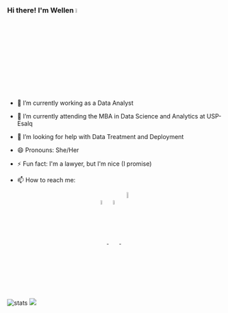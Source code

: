 ### Hi there! I'm Wellen <img src="https://raw.githubusercontent.com/kaueMarques/kaueMarques/master/hi.gif" width="5%">

- 🔭 I’m currently working as a Data Analyst

- 🌱 I’m currently attending the MBA in Data Science and Analytics at USP-Esalq

- 🤔 I’m looking for help with Data Treatment and Deployment

- 😄 Pronouns: She/Her

- ⚡ Fun fact: I'm a lawyer, but I'm nice (I promise)

- 📫 How to reach me:
<p align="center">
 <a href="https://linkedin.com/in/wellennery" target="_blank" rel="noopener noreferrer">
  <img align="center" src="https://www.svgrepo.com/show/57106/linkedin.svg"  width=5% alt="linkedin"/>
</a>
<a href="https://instagram.com/wellennery" target="_blank" rel="noopener noreferrer">
 <img align="center" src="https://www.freedomfcu.org/wp-content/uploads/2020/06/Instagram-icon.png" width=5% alt="instagram"/>
</a>
 <a href="mailto:wellen_nery@hotmail.com" target="_blank" rel="noopener noreferrer">
 <img align="center" src="https://icons.iconarchive.com/icons/fasticon/hand-draw-iphone/512/Mail-icon.png" width=6% alt="email"/>
</a>
</p>

<p align="center">
 
![stats](https://github-readme-stats.vercel.app/api?username=wellennery&show_icons=true&count_private=true&title_color=f7d745&text_color=b2d76c&icon_color=6562af&bg_color=00000000&hide=bg-color&hide_border=true)
 <img src="https://github-readme-stats.vercel.app/api/top-langs/?username=wellennery&&show_icons=true&count_private=true&title_color=f7d745&text_color=b2d76c&icon_color=6562af&bg_color=00000000&hide=bg-color&hide_border=true" />

</p>


<!--
**wellennery/wellennery** is a ✨ _special_ ✨ repository because its `README.md` (this file) appears on your GitHub profile.

Here are some ideas to get you started:

[![github-readme-twitter](https://github-readme-twitter.gazf.vercel.app/api?id=WellenneryTest)](https://github.com/gazf/github-readme-twitter)


<img width=500px src="https://github-readme-stats.vercel.app/api/top-langs/?username=wellennery&theme=tokyonight&layout=compact" alt="wellennery"/>
 

<img width="500em" src="https://github-readme-twitter-gazf.vercel.app/api?id=maykbrito&layout=wide&show_reply=off&show_retweet=off" />

### Olá Mundo! Eu sou a Vilmara Valdevino! 🖖🏻👩🏻‍💻

- 🔭 Hoje trabalho como Analista de Dados
- 🌱 Estudando Engenharia de Dados
- 😄 Pronomes: Ela/Dela

 <div>
  <a href="https://www.linkedin.com/in/vilmaravaldevino/">
  <img height="160em" src="https://github-readme-stats.vercel.app/api?username=VilmaraValdevino&show_icons=true&theme=dracula&include_all_commits=true&count_private=true"/>
  <img height="160em" src="https://github-readme-stats.vercel.app/api/top-langs/?username=VilmaraValdevino&layout=compact&langs_count=7&theme=dracula"/>
</div>
<div style="display: inline_block"><br> 
 <img align="center" alt="Vilmara-MsSqlServer" height="30" width="200" src="https://img.shields.io/badge/Microsoft_SQL_Server-CC2927?style=for-the-badge&logo=microsoft-sql-server&logoColor=white">
 <img align="center" alt="Vilmara-Oracle" height="100" width="110" src="https://github.com/devicons/devicon/blob/master/icons/oracle/oracle-original.svg">
 <img align="center" alt="Vilmara-Tableau" height="35" width="130" src="https://upload.wikimedia.org/wikipedia/commons/4/4b/Tableau_Logo.png">
 <img align="center" alt="Vilmara-SAS" height="50" width="90" src="https://upload.wikimedia.org/wikipedia/commons/1/10/SAS_logo_horiz.svg">
 <img align="center" alt="Vilmara-Python" height="50" width="40" src="https://raw.githubusercontent.com/devicons/devicon/master/icons/python/python-original.svg">
 <img align="center" alt="Vilmara-GitHub" height="50" width="40" src="https://github.com/devicons/devicon/blob/master/icons/github/github-original.svg">
 <img align="right" height="150" width="150" alt="Vilmara-Gif" src="https://i.picasion.com/pic91/b30a6dbc0b3af634b81c93d54ca9b515.gif" border="0">
</div>
 
##
  
<div> 
  <a href = "mailto:vilmaraov@gmail.com"><img src="https://img.shields.io/badge/Gmail-D14836?style=for-the-badge&logo=gmail&logoColor=white" target="_blank"></a>
  <a href="https://www.linkedin.com/in/vilmaravaldevino/" target="_blank"><img src="https://img.shields.io/badge/-LinkedIn-%230077B5?style=for-the-badge&logo=linkedin&logoColor=white" target="_blank"></a> 
</div> 

<h1 align="center">Hi! <img src="https://raw.githubusercontent.com/kaueMarques/kaueMarques/master/hi.gif" width="30px"> I'm Massao Mitsunaga</h1>
<p align="left"> <img src="https://komarev.com/ghpvc/?username=massaomitsunaga" alt="massaomitsunaga" /> </p>
<h3 align="center">Data Engineer</h3>

- 📜 Currently studying for the AWS Certified Solutions Architect Certification!

- Also studying:
  - Kafka
  - Kubernetes
  - Scala  
 
<p align="center">
<img width=500px src="https://github-readme-stats.vercel.app/api?username=massaomitsunaga&theme=tokyonight&show_icons=true" alt="MassaoMitsunaga"/> 
</p>

<p align="center" >
<img width=500px src="https://github-readme-stats.vercel.app/api/top-langs/?username=massaomitsunaga&theme=tokyonight&layout=compact" alt="massaomitsunaga"/>
</p>


<p align="left">
Links: 
</p>

[![Linkedin Badge](https://img.shields.io/badge/-Massao-blue?style=flat-square&logo=Linkedin&logoColor=white&link=https://www.linkedin.com/in/massaomitsunaga/)](https://www.linkedin.com/in/massaomitsunaga/) 
[![Gmail Badge](https://img.shields.io/badge/-mitsun.massao@gmail.com-c14438?style=flat-square&logo=Gmail&logoColor=white&link=mailto:mitsun.massao@gmail.com)](mailto:mitsun.massao@gmail.com)

<p align="center">
<h3 align="left"> Certifications </h3>
<img align="left" src="https://images.credly.com/size/340x340/images/68468004-5a85-4f3b-bc58-590773979486/AWS-CloudPractitioner-2020.png" width="100" height="100">
</p>
-->
